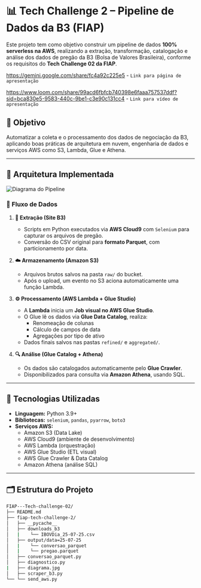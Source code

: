 # 📊 Tech Challenge 2 – Pipeline de Dados da B3 (FIAP) ##

Este projeto tem como objetivo construir um pipeline de dados **100% serverless na AWS**, realizando a extração, transformação, catalogação e análise dos dados de pregão da B3 (Bolsa de Valores Brasileira), conforme os requisitos do **Tech Challenge 02 da FIAP**.

https://gemini.google.com/share/fc4a92c225e5 - ````Link para página de apresentação````

https://www.loom.com/share/99acd6fbfcb740398e6faaa757537ddf?sid=bca830e5-9583-440c-9be1-c3e90c131cc4 - ````Link para vídeo de apresentação````

## 🎯 Objetivo

Automatizar a coleta e o processamento dos dados de negociação da B3, aplicando boas práticas de arquitetura em nuvem, engenharia de dados e serviços AWS como S3, Lambda, Glue e Athena.

---

## 📌 Arquitetura Implementada

![Diagrama do Pipeline](https://i.postimg.cc/rstjXL9K/Capturar.jpg)

### 🔄 Fluxo de Dados

1. **🧾 Extração (Site B3)**
   - Scripts em Python executados via **AWS Cloud9** com `Selenium` para capturar os arquivos de pregão.
   - Conversão do CSV original para **formato Parquet**, com particionamento por data.

2. **☁️ Armazenamento (Amazon S3)**
   - Arquivos brutos salvos na pasta `raw/` do bucket.
   - Após o upload, um evento no S3 aciona automaticamente uma função Lambda.

3. **⚙️ Processamento (AWS Lambda + Glue Studio)**
   - A **Lambda** inicia um **Job visual no AWS Glue Studio**.
   - O Glue lê os dados via **Glue Data Catalog**, realiza:
     - Renomeação de colunas
     - Cálculo de campos de data
     - Agregações por tipo de ativo
   - Dados finais salvos nas pastas `refined/` e `aggregated/`.

4. **🔍 Análise (Glue Catalog + Athena)**
   - Os dados são catalogados automaticamente pelo **Glue Crawler**.
   - Disponibilizados para consulta via **Amazon Athena**, usando SQL.

---

## 🧪 Tecnologias Utilizadas

- **Linguagem:** Python 3.9+
- **Bibliotecas:** `selenium`, `pandas`, `pyarrow`, `boto3`
- **Serviços AWS:**
  - Amazon S3 (Data Lake)
  - AWS Cloud9 (ambiente de desenvolvimento)
  - AWS Lambda (orquestração)
  - AWS Glue Studio (ETL visual)
  - AWS Glue Crawler & Data Catalog
  - Amazon Athena (análise SQL)

---

## 🗂️ Estrutura do Projeto

```bash
FIAP---Tech-challenge-02/
├── README.md
├── fiap-tech-challenge-2/
│   ├── __pycache__
│   ├── downloads_b3
│   |    └── IBOVDia_25-07-25.csv
│   ├── output/data=25-07-25
│   |    └── conversao_parquet
│   |    └── pregao.parquet
│   ├── conversao_parquet.py
│   ├── diagnostico.py
|   ├── diagrama.jpg
│   ├── scraper_b3.py
└── └── send_aws.py

